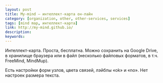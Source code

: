 ```yaml
---
layout: post
title: My-mind — интеллект-карта он-лайн
category: [organization, other, other-services, services]
tags: [mind map, интеллект-карта]
link: http://my-mind.github.io/
description:
keywords:
---
```


<p>Интеллект-карта. Проста, бесплатна. Можно сохранить на Google Drive, в хранилище браузера или в файл (несколько файловых форматов, в т.ч. FreeMind, MindMup).</p>
<p>Есть настройки форм узлов, цвета связей, лэйблы «ok» и «no». Нет настроек размера текста.</p>
